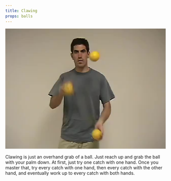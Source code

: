 ```yaml
---
title: Clawing
props: balls
---
```


![Clawing](site/videos/poster/clawing.jpg)

Clawing is just an overhand grab of a ball. Just reach up and grab the ball with your palm down. At first, just try one catch with one hand. Once you master that, try every catch with one hand, then every catch with the other hand, and eventually work up to every catch with both hands.

